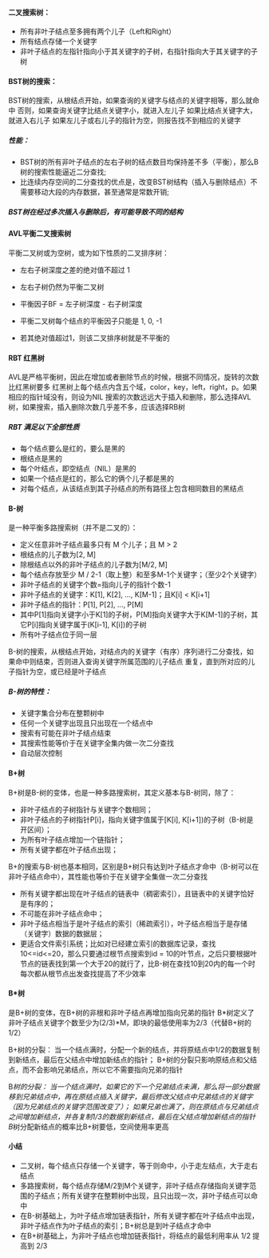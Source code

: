 #### 二叉搜索树：
- 所有非叶子结点至多拥有两个儿子（Left和Right）
- 所有结点存储一个关键字
- 非叶子结点的左指针指向小于其关键字的子树，右指针指向大于其关键字的子树

#### BST树的搜索：
BST树的搜索，从根结点开始，如果查询的关键字与结点的关键字相等，那么就命中
否则，如果查询关键字比结点关键字小，就进入左儿子
如果比结点关键字大，就进入右儿子
如果左儿子或右儿子的指针为空，则报告找不到相应的关键字

##### 性能：
- BST树的所有非叶子结点的左右子树的结点数目均保持差不多（平衡），那么B树的搜索性能逼近二分查找;
- 比连续内存空间的二分查找的优点是，改变BST树结构（插入与删除结点）不需要移动大段的内存数据，甚至通常是常数开销;

##### BST树在经过多次插入与删除后，有可能导致不同的结构

#### AVL平衡二叉搜索树
平衡二叉树或为空树，或为如下性质的二叉排序树：
- 左右子树深度之差的绝对值不超过 1
- 左右子树仍然为平衡二叉树

- 平衡因子BF = 左子树深度 - 右子树深度
- 平衡二叉树每个结点的平衡因子只能是 1, 0, -1
- 若其绝对值超过1，则该二叉排序树就是不平衡的

#### RBT 红黑树
AVL是严格平衡树，因此在增加或者删除节点的时候，根据不同情况，旋转的次数比红黑树要多
红黑树上每个结点内含五个域，color，key，left，right，p。如果相应的指针域没有，则设为NIL
搜索的次数远远大于插入和删除，那么选择AVL树，如果搜索，插入删除次数几乎差不多，应该选择RB树

##### RBT 满足以下全部性质
- 每个结点要么是红的，要么是黑的
- 根结点是黑的
- 每个叶结点，即空结点（NIL）是黑的
- 如果一个结点是红的，那么它的俩个儿子都是黑的
- 对每个结点，从该结点到其子孙结点的所有路径上包含相同数目的黑结点

#### B-树
是一种平衡多路搜索树（并不是二叉的）：
- 定义任意非叶子结点最多只有 M 个儿子；且 M > 2
- 根结点的儿子数为[2, M]
- 除根结点以外的非叶子结点的儿子数为[M/2, M]
- 每个结点存放至少 M / 2-1（取上整）和至多M-1个关键字；（至少2个关键字）
- 非叶子结点的关键字个数=指向儿子的指针个数-1
- 非叶子结点的关键字：K[1], K[2], …, K[M-1]；且K[i] < K[i+1]
- 非叶子结点的指针：P[1], P[2], …, P[M]
- 其中P[1]指向关键字小于K[1]的子树，P[M]指向关键字大于K[M-1]的子树，其它P[i]指向关键字属于(K[i-1], K[i])的子树
- 所有叶子结点位于同一层

B-树的搜索，从根结点开始，对结点内的关键字（有序）序列进行二分查找，如果命中则结束，否则进入查询关键字所属范围的儿子结点
重复，直到所对应的儿子指针为空，或已经是叶子结点

##### B-树的特性：
- 关键字集合分布在整颗树中
- 任何一个关键字出现且只出现在一个结点中
- 搜索有可能在非叶子结点结束
- 其搜索性能等价于在关键字全集内做一次二分查找
- 自动层次控制

#### B+树
B+树是B-树的变体，也是一种多路搜索树，其定义基本与B-树同，除了：
- 非叶子结点的子树指针与关键字个数相同；
- 非叶子结点的子树指针P[i]，指向关键字值属于[K[i], K[i+1])的子树（B-树是开区间）；
- 为所有叶子结点增加一个链指针；
- 所有关键字都在叶子结点出现；

B+的搜索与B-树也基本相同，区别是B+树只有达到叶子结点才命中（B-树可以在非叶子结点命中），其性能也等价于在关键字全集做一次二分查找
- 所有关键字都出现在叶子结点的链表中（稠密索引），且链表中的关键字恰好是有序的；
- 不可能在非叶子结点命中；
- 非叶子结点相当于是叶子结点的索引（稀疏索引），叶子结点相当于是存储（关键字）数据的数据层；
- 更适合文件索引系统；比如对已经建立索引的数据库记录，查找10<=id<=20，那么只要通过根节点搜索到id = 10的叶节点，之后只要根据叶节点的链表找到第一个大于20的就行了，比B-树在查找10到20内的每一个时每次都从根节点出发查找提高了不少效率

#### B*树
是B+树的变体，在B+树的非根和非叶子结点再增加指向兄弟的指针
B*树定义了非叶子结点关键字个数至少为(2/3)*M，即块的最低使用率为2/3（代替B+树的1/2）

B+树的分裂：
当一个结点满时，分配一个新的结点，并将原结点中1/2的数据复制到新结点，最后在父结点中增加新结点的指针；
B+树的分裂只影响原结点和父结点，而不会影响兄弟结点，所以它不需要指向兄弟的指针

B*树的分裂：
当一个结点满时，如果它的下一个兄弟结点未满，那么将一部分数据移到兄弟结点中，再在原结点插入关键字，最后修改父结点中兄弟结点的关键字（因为兄弟结点的关键字范围改变了）；
如果兄弟也满了，则在原结点与兄弟结点之间增加新结点，并各复制1/3的数据到新结点，最后在父结点增加新结点的指针
B*树分配新结点的概率比B+树要低，空间使用率更高

#### 小结
- 二叉树，每个结点只存储一个关键字，等于则命中，小于走左结点，大于走右结点
- 多路搜索树，每个结点存储M/2到M个关键字，非叶子结点存储指向关键字范围的子结点；所有关键字在整颗树中出现，且只出现一次，非叶子结点可以命中
- 在B-树基础上，为叶子结点增加链表指针，所有关键字都在叶子结点中出现，非叶子结点作为叶子结点的索引；B+树总是到叶子结点才命中
- 在B+树基础上，为非叶子结点也增加链表指针，将结点的最低利用率从 1/2 提高到 2/3
